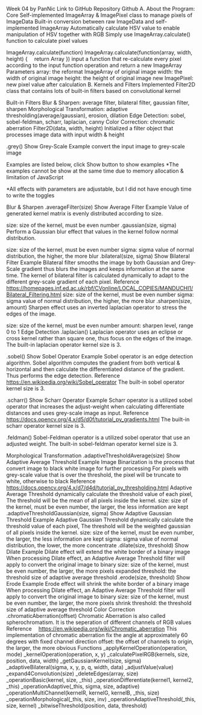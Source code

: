 Week 04 by PanNic
Link to GitHub Repository Github
A. About the Program: Core
Self-implemented ImageArray & ImagePixel class to manage pixels of ImageData
Built-in conversion between raw ImageData and self-implemented ImageArray
Automatically calculate HSV value to enable manipulation of HSV together with RGB
Simply use ImageArray.calculate() function to calculate pixel values

ImageArray.calculate(function)
ImageArray.calculate(function(array, width, height) {
 return Array<ImagePixel>
})
input a function that re-calculate every pixel according to the input function operation and return a new ImageArray
Parameters
array: the reformat ImageArray of original image
width: the width of original image
height: the height of original image
new ImagePixel: new pixel value after calculation
B. Kernels and Filters
Implemented Filter2D class that contains lots of built-in filters based on convolutional kernel

Built-in Filters
Blur & Sharpen: average filter, bilateral filter, gaussian filter, sharpen
Morphological Transformation: adaptive thresholding(average/gaussian), erosion, dilation
Edge Detection: sobel, sobel-feldman, scharr, laplacian, canny
Color Correction: chromatic aberration
Filter2D(data, width, height)
Initialized a filter object that processes image data with input width & height

.grey()
Show Grey-Scale Example
convert the input image to grey-scale image

Examples are listed below, click Show button to show examples
*The examples cannot be show at the same time due to memory allocation & limitation of JavaScript

*All effects with parameters are adjustable, but I did not have enough time to write the toggles

Blur & Sharpen
.averageFilter(size)
Show Average Filter Example
Value of generated kernel matrix is evenly distributed according to size.

size: size of the kernel, must be even number
.gaussian(size, sigma)
Perform a Gaussian blur effect that values in the kernel follow normal distribution.

size: size of the kernel, must be even number
sigma: sigma value of normal distribution, the higher, the more blur
.bilateral(size, sigma)
Show Bilateral Filter Example
Bilateral filter smooths the image by both Gaussian and Grey-Scale gradient thus blurs the images and keeps information at the same time.
The kernel of bilateral filter is calculated dynamically to adapt to the different grey-scale gradient of each pixel.
Reference  https://homepages.inf.ed.ac.uk/rbf/CVonline/LOCAL_COPIES/MANDUCHI1/Bilateral_Filtering.html
size: size of the kernel, must be even number
sigma: sigma value of normal distribution, the higher, the more blur
.sharpen(size, amount)
Sharpen effect uses an inverted laplacian operator to stress the edges of the image.

size: size of the kernel, must be even number
amount: sharpen level, range 0 to 1
Edge Detection
.laplacian()
Laplacian operator uses an eclipse or cross kernel rather than square one, thus focus on the edges of the image.
The built-in laplacian operator kernel size is 3.

.sobel()
Show Sobel Operator Example
Sobel operator is an edge detection algorithm.
Sobel algorithm computes the gradient from both vertical & horizontal and then calculate the differentiated distance of the gradient. Thus performs the edge detection.
Reference  https://en.wikipedia.org/wiki/Sobel_operator
The built-in sobel operator kernel size is 3.

.scharr()
Show Scharr Operator Example
Scharr operator is a utilized sobel operator that increases the adjust-weight when calculating differentiate distances and uses grey-scale image as input.
Reference  https://docs.opencv.org/4.x/d5/d0f/tutorial_py_gradients.html
The built-in scharr operator kernel size is 3.

.feldman()
Sobel-Feldman operator is a utilized sobel operator that use an adjusted weight.
The built-in sobel-feldman operator kernel size is 3.

Morphological Transformation
.adaptiveThresholdAverage(size)
Show Adaptive Average Threshold Example
Image Binarization is the process that convert image to black white image for further processing
For pixels with grey-scale value that is over the threshold, the pixel will be truncate to white, otherwise to black
Reference  https://docs.opencv.org/4.x/d7/d4d/tutorial_py_thresholding.html
Adaptive Average Threshold dynamically calculate the threshold value of each pixel, The threshold will be the mean of all pixels inside the kernel.
size: size of the kernel, must be even number, the larger, the less information are kept
.adaptiveThresholdGaussian(size, sigma)
Show Adaptive Gaussian Threshold Example
Adaptive Gaussian Threshold dynamically calculate the threshold value of each pixel, The threshold will be the weighted gaussian of all pixels inside the kernel.
size: size of the kernel, must be even number, the larger, the less information are kept
sigma: sigma value of normal distribution, the lower, the more concentrate
.dilate(size, threshold)
Show Dilate Example
Dilate effect will extend the white border of a binary image
When processing Dilate effect, an Adaptive Average Threshold filter will apply to convert the original image to binary
size: size of the kernel, must be even number, the larger, the more pixels expanded
threshold: the threshold size of adaptive average threshold
.erode(size, threshold)
Show Erode Example
Erode effect will shrink the white border of a binary image
When processing Dilate effect, an Adaptive Average Threshold filter will apply to convert the original image to binary
size: size of the kernel, must be even number, the larger, the more pixels shrink
threshold: the threshold size of adaptive average threshold
Color Correction
.chromaticAberration(offset)
Chromatic Aberration is also called spherochromatism. It is the seperation of different channels of RGB values
Reference  https://en.wikipedia.org/wiki/Chromatic_aberration
This implementation of chromatic aberration fix the angle at approximately 60 degrees with fixed channel direction
offset: the offset of channels to origin, the larger, the more obvious
Functions
_applyKernelOperation(operation, mode)
_kernelOperation(operation, x, y)
_calculatePixelRGB(kernels, size, position, data, width)
_getGaussianKernel(size, sigma)
_adaptiveBilateral(sigma, x, y, p, q, width, data)
_adjustValue(value)
_expand4Convolution(size)
_deleteEdges(array, size)
_operationBasic(kernel, size, _this)
_operationDifferentiate(kernel1, kernel2, _this)
_operationAdaptive(_this, sigma, size, adaptive)
_operationMultiChannel(kernelR, kernelG, kernelB, _this, size)
_operationMorphological(_this, size, inv)
_operationAdaptiveThreshold(_this, size, kernel)
_bitwiseThreshold(position, data, threshold)
